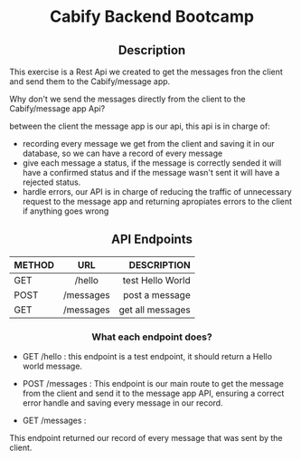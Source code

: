 <h1 align="center">Cabify Backend Bootcamp</h1>

<h2 align="center">Description</h2>

This exercise is a Rest Api we created to get the messages fron the client and send them to the Cabify/message app.
 
Why don't we send the messages directly from the client to the Cabify/message app Api?
 
between the client the message app is our api,
 this api is in charge of:
 
- recording every message we get from the client and saving it in our database, so we can have a record of every message
- give each message a status, if the message is correctly sended it will have a confirmed status and if the message wasn't sent it will have a rejected status.
- hardle errors, our API is in charge of reducing the traffic of unnecessary request to the message app and returning apropiates errors to the client if anything goes wrong


<h2 align="center"> API Endpoints</h2>


| METHOD |             URL              |       DESCRIPTION |
| ------ | :--------------------------: | ----------------: |
| GET    |/hello                        | test Hello World  |
| POST   |/messages                     | post a message    |
| GET    |/messages                     | get all messages  |

<h3 align="center"> What each endpoint does?</h3>

- GET /hello :
this endpoint is a test endpoint, it should return a Hello world message.
 
- POST /messages :
This endpoint is our main route to get the message from the client and send it to the message app API, ensuring a correct error handle and saving every message in our record.
 
- GET /messages :
 
This endpoint returned our record of every message that was sent by the client.
 




